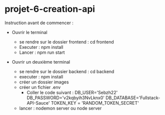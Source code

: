 ﻿# projet-6-creation-api

Instruction avant de commencer :

- Ouvrir le terminal
    - se rendre sur le dossier frontend : cd frontend
    - Executer : npm install
    - Lancer : npm run start

- Ouvrir un deuxième terminal
    - se rendre sur le dossier backend : cd backend
    - executer : npm install
    - créer un dossier images
    - créer un fichier .env
        - Coller le code suivant : 
            DB_USER='Sebzh22'
            DB_PASSWORD='v2kqbyih3NvLknx0'
            DB_DATABASE='Fullstack-API-Sauce'
            TOKEN_KEY = 'RANDOM_TOKEN_SECRET'
    - lancer : nodemon server ou node server
